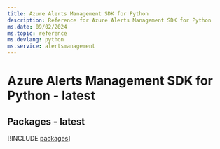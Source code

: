 ```yaml
---
title: Azure Alerts Management SDK for Python
description: Reference for Azure Alerts Management SDK for Python
ms.date: 09/02/2024
ms.topic: reference
ms.devlang: python
ms.service: alertsmanagement
---
```

# Azure Alerts Management SDK for Python - latest
## Packages - latest
[!INCLUDE [packages](alerts-management-index.md)]